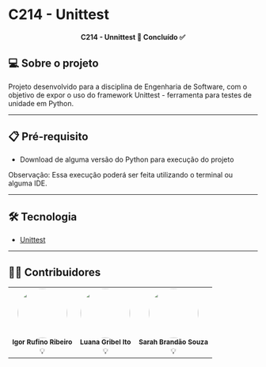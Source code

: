 # C214 - Unittest

<h4 align="center"> 
	 C214 - Unnittest 🚀 Concluído ✅
</h4>


## 💻 Sobre o projeto 

  Projeto desenvolvido para a disciplina de Engenharia de Software, com o objetivo de expor o uso do framework Unittest - ferramenta para testes de unidade em Python.
  

 ---
 
 ## 📋 Pré-requisito

- Download de alguma versão do Python para execução do projeto

Observação: Essa execução poderá ser feita utilizando o terminal ou alguma IDE.

---
 
 ## 🛠 Tecnologia

* [Unittest](https://docs.python.org/3/library/unittest.html)

---


## 👨‍💻 Contribuidores

  <table>
  <tr>
  <td align="center"><img style="border-radius: 50%;" src="https://avatars.githubusercontent.com/u/40177904?v=4" width="100px;" alt=""/><br /><sub><b>Igor Rufino Ribeiro</b></sub><br />💡</td>

  <td align="center"><img style="border-radius: 50%;" src="https://avatars.githubusercontent.com/u/76191273?v=4" width="100px;" alt=""/><br /><sub><b>Luana Gribel Ito</b></sub><br />💡</td>
  
  <td align="center"><img style="border-radius: 50%;" src="https://avatars.githubusercontent.com/u/72148078?v=4" width="100px;" alt=""/><br /><sub><b>Sarah Brandão Souza</b></sub><br />💡</td>

</tr>
<table>
